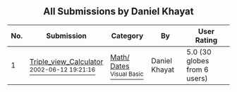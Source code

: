 ﻿<div align="center">

## All Submissions by Daniel Khayat

</div>

No.  | Submission | Category | By   | User Rating
---- | ---------- | -------- | ---- | -----------
1 | [Triple\_view\_Calculator<br /><sup>2002-06-12 19:21:16</sup>](https://github.com/Planet-Source-Code/daniel-khayat-triple-view-calculator__1-35760) | [Math/ Dates<br /><sup>Visual Basic</sup>](../ByCategory/math-dates__1-37.md) | Daniel Khayat | 5.0 (30 globes from 6 users)
